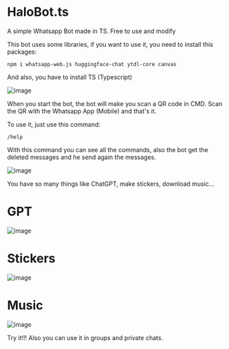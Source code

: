 # HaloBot.ts
A simple Whatsapp Bot made in TS. Free to use and modify

This bot uses some libraries, if you want to use it, you need to install this packages:

```
npm i whatsapp-web.js huggingface-chat ytdl-core canvas
```

And also, you have to install TS (Typescript)

![image](https://github.com/Halo333X/HaloBot.ts/assets/124174275/69799d60-d21e-43d3-a275-9d733d4160a9)

When you start the bot, the bot will make you scan a QR code in CMD.
Scan the QR with the Whatsapp App (Mobile) and that's it.


To use it, just use this command:

```
/help
```

With this command you can see all the commands, also the bot get the deleted messages and he send again the messages.


![image](https://github.com/Halo333X/HaloBot.ts/assets/124174275/0f218175-011a-4e2c-bdac-99a77312df08)


You have so many things like ChatGPT, make stickers, download music...

# GPT

![image](https://github.com/Halo333X/HaloBot.ts/assets/124174275/715787c8-023d-42c6-8a7b-9b0bf643b8a7)

# Stickers

![image](https://github.com/Halo333X/HaloBot.ts/assets/124174275/a353dc53-1930-4775-95a8-07b8b53d9d7f)


# Music

![image](https://github.com/Halo333X/HaloBot.ts/assets/124174275/13cfe06b-71d5-40dd-a8d5-038f2237d870)



Try it!!!
Also you can use it in groups and private chats.
